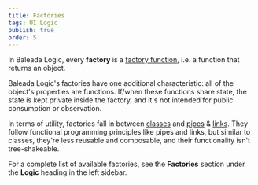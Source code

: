 ```yaml
---
title: Factories
tags: UI Logic
publish: true
order: 5
---
```


In Baleada Logic, every **factory** is a [factory function](https://medium.com/javascript-scene/javascript-factory-functions-with-es6-4d224591a8b1), i.e. a function that returns an object.

Baleada Logic's factories have one additional characteristic: all of the object's properties are functions. If/when these functions share state, the state is kept private inside the factory, and it's not intended for public consumption or observation.

In terms of utility, factories fall in between [classes](/docs/logic/classes-overview) and [pipes](/docs/logic/pipes-overview) & [links](/docs/logic/links-overview). They follow functional programming principles like pipes and links, but similar to classes, they're less reusable and composable, and their functionality isn't tree-shakeable.

For a complete list of available factories, see the **Factories** section under the **Logic** heading in the left sidebar.
